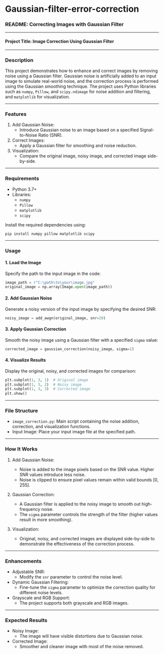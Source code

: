 # Gaussian-filter-error-correction
### README: Correcting Images with Gaussian Filter

---

#### Project Title: Image Correction Using Gaussian Filter

---

### Description
This project demonstrates how to enhance and correct images by removing noise using a Gaussian filter. Gaussian noise is artificially added to an input image to simulate real-world noise, and the correction process is performed using the Gaussian smoothing technique. The project uses Python libraries such as `numpy`, `Pillow`, and `scipy.ndimage` for noise addition and filtering, and `matplotlib` for visualization.

---

### Features
1. Add Gaussian Noise:
   - Introduce Gaussian noise to an image based on a specified Signal-to-Noise Ratio (SNR).
2. Correct Images:
   - Apply a Gaussian filter for smoothing and noise reduction.
3. Visualization:
   - Compare the original image, noisy image, and corrected image side-by-side.

---

### Requirements
- Python 3.7+
- Libraries:
  - `numpy`
  - `Pillow`
  - `matplotlib`
  - `scipy`

Install the required dependencies using:
```bash
pip install numpy pillow matplotlib scipy
```

---

### Usage

#### 1. Load the Image
Specify the path to the input image in the code:
```python
image_path = r"C:\path\to\your\image.jpg"
original_image = np.array(Image.open(image_path))
```

#### 2. Add Gaussian Noise
Generate a noisy version of the input image by specifying the desired SNR:
```python
noisy_image = add_awgn(original_image, snr=20)
```

#### 3. Apply Gaussian Correction
Smooth the noisy image using a Gaussian filter with a specified `sigma` value:
```python
corrected_image = gaussian_correction(noisy_image, sigma=1)
```

#### 4. Visualize Results
Display the original, noisy, and corrected images for comparison:
```python
plt.subplot(1, 3, 1)  # Original image
plt.subplot(1, 3, 2)  # Noisy image
plt.subplot(1, 3, 3)  # Corrected image
plt.show()
```

---

### File Structure
- `image_correction.py`: Main script containing the noise addition, correction, and visualization functions.
- Input Image: Place your input image file at the specified path.

---

### How It Works
1. Add Gaussian Noise:
   - Noise is added to the image pixels based on the SNR value. Higher SNR values introduce less noise.
   - Noise is clipped to ensure pixel values remain within valid bounds [0, 255].

2. Gaussian Correction:
   - A Gaussian filter is applied to the noisy image to smooth out high-frequency noise.
   - The `sigma` parameter controls the strength of the filter (higher values result in more smoothing).

3. Visualization:
   - Original, noisy, and corrected images are displayed side-by-side to demonstrate the effectiveness of the correction process.

---

### Enhancements
- Adjustable SNR:
  - Modify the `snr` parameter to control the noise level.
- Dynamic Gaussian Filtering:
  - Fine-tune the `sigma` parameter to optimize the correction quality for different noise levels.
- Grayscale and RGB Support:
  - The project supports both grayscale and RGB images.

---

### Expected Results
- Noisy Image:
  - The image will have visible distortions due to Gaussian noise.
- Corrected Image:
  - Smoother and cleaner image with most of the noise removed.
